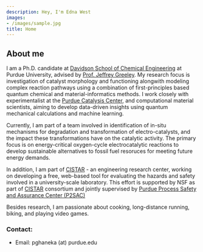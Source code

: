 ```yaml
---
description: Hey, I'm Edna West
images:
- /images/sample.jpg
title: Home
---
```


## About me
I am a Ph.D. candidate at [Davidson School of Chemical Engineering](https://engineering.purdue.edu/ChE) at Purdue University, advised by [Prof. Jeffrey Greeley](https://engineering.purdue.edu/ChE/people/ptProfile?resource_id=84163). My research focus is investigation of catalyst morphology and functioning alongwith modeling complex reaction pathways using a combination of first-principles based quantum chemical and material-informatics methods. I work closely with experimentalist at the [Purdue Catalysis Center](https://engineering.purdue.edu/~catalyst/), and computational material scientists, aiming to develop data-driven insights using quantum mechanical calculations and machine learning. 

Currently, I am part of a team involved in identification of in-situ mechanisms for degradation and transformation of electro-catalysts, and the impact these transformations have on the catalytic activity. The primary focus is on energy-critical oxygen-cycle electrocatalytic reactions to develop sustainable alternatives to fossil fuel resoruces for meeting future energy demands. 

In addition, I am part of [CISTAR](https://cistar.us/) - an engineering research center, working on developing a free, web-based tool for evaluating the hazards and safety involved in a university-scale laboratory. This effort is supported by NSF as part of [CISTAR](https://cistar.us/) consortium and jointly supervised by [Purdue Process Safety and Assurance Center (P2SAC)](https://engineering.purdue.edu/P2SAC)

Besides research, I am passionate about cooking, long-distance running, biking, and playing video games. 

### Contact: 
* Email: pghaneka (at) purdue.edu